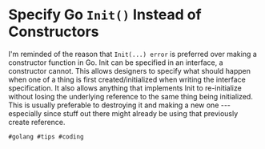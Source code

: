 # Specify Go `Init()` Instead of Constructors

I'm reminded of the reason that `Init(...) error` is preferred over
making a constructor function in Go. Init can be specified in an
interface, a constructor cannot. This allows designers to specify what
should happen when one of a thing is first created/initialized when
writing the interface specification. It also allows anything that
implements Init to re-initialize without losing the underlying reference
to the same thing being initialized. This is usually preferable to
destroying it and making a new one --- especially since stuff out there
might already be using that previously create reference.

    #golang #tips #coding
